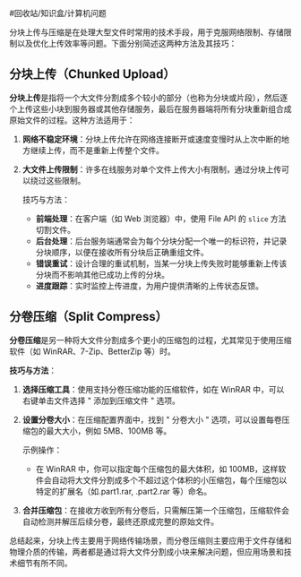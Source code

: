 #回收站/知识盒/计算机问题

分块上传与压缩是在处理大型文件时常用的技术手段，用于克服网络限制、存储限制以及优化上传效率等问题。下面分别简述这两种方法及其技巧：

## 分块上传（Chunked Upload）

**分块上传**是指将一个大文件分割成多个较小的部分（也称为分块或片段），然后逐个上传这些小块到服务器或其他存储服务，最后在服务器端将所有分块重新组合成原始文件的过程。这种方法适用于：

1. **网络不稳定环境**：分块上传允许在网络连接断开或速度变慢时从上次中断的地方继续上传，而不是重新上传整个文件。
   
2. **大文件上传限制**：许多在线服务对单个文件上传大小有限制，通过分块上传可以绕过这些限制。

   技巧与方法：

   - **前端处理**：在客户端（如 Web 浏览器）中，使用 File API 的 `slice` 方法切割文件。
   - **后台处理**：后台服务端通常会为每个分块分配一个唯一的标识符，并记录分块顺序，以便在接收所有分块后正确重组文件。
   - **错误重试**：设计合理的重试机制，当某一分块上传失败时能够重新上传该分块而不影响其他已成功上传的分块。
   - **进度跟踪**：实时监控上传进度，为用户提供清晰的上传状态反馈。

## 分卷压缩（Split Compress）

**分卷压缩**是另一种将大文件分割成多个更小的压缩包的过程，尤其常见于使用压缩软件（如 WinRAR、7-Zip、BetterZip 等）时。

**技巧与方法**：

1. **选择压缩工具**：使用支持分卷压缩功能的压缩软件，如在 WinRAR 中，可以右键单击文件选择 " 添加到压缩文件 " 选项。
2. **设置分卷大小**：在压缩配置界面中，找到 " 分卷大小 " 选项，可以设置每卷压缩包的最大大小，例如 5MB、100MB 等。

   示例操作：

   - 在 WinRAR 中，你可以指定每个压缩包的最大体积，如 100MB，这样软件会自动将大文件分割成多个不超过这个体积的小压缩包，每个压缩包以特定的扩展名（如.part1.rar, .part2.rar 等）命名。

3. **合并压缩包**：在接收方收到所有分卷后，只需解压第一个压缩包，压缩软件会自动检测并解压后续分卷，最终还原成完整的原始文件。

总结起来，分块上传主要用于网络传输场景，而分卷压缩则主要应用于文件存储和物理介质的传输，两者都是通过将大文件分割成小块来解决问题，但应用场景和技术细节有所不同。
